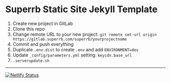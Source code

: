 # Superrb Static Site Jekyll Template

1. Create new project in GitLab
2. Clone this repo
3. Change remote URL to your new project: `git remote set-url origin https://gitlab.superrb.com/superrb/yourprojectname`
4. Commit and push everything
5. Duplicate `.env.dist` to create `.env` and add `ENVIRONMENT=dev`
6. Update `_config/parameters.yml` setting: `keycdn.base_url`
7. `.serverupdate.sh`

---

[![Netlify Status](https://api.netlify.com/api/v1/badges/a092abe4-39c9-435a-b77d-e7f671ab43b6/deploy-status)](https://app.netlify.com/sites/jessehigson/deploys)
